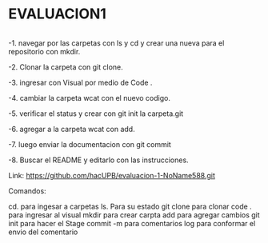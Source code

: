 <h1> EVALUACION1 </h1>

<img scr="img/LinuxCD.jpg" alt="">

-1. navegar por las carpetas con ls y cd y crear una nueva para el repositorio con mkdir.    

-2. Clonar la carpeta con git clone.  

-3. ingresar con Visual por medio de Code .   

-4. cambiar la carpeta wcat con el nuevo codigo.   

-5. verificar el status y crear con git init la carpeta.git  

-6. agregar a la carpeta wcat con add. 

-7. luego enviar la documentacion con git commit

-8. Buscar el README y editarlo con las instrucciones.

Link: https://github.com/hacUPB/evaluacion-1-NoName588.git

Comandos:

cd. para ingesar a carpetas
ls. Para su estado
git clone para clonar
code . para ingresar al visual
mkdir para crear carpta
add para agregar cambios
git init para hacer el Stage
commit -m para comentarios
log para conformar el envio del comentario




